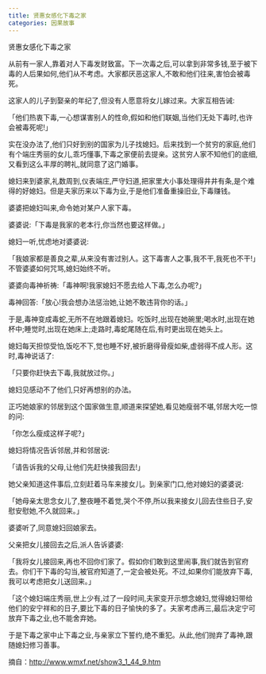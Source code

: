 ```yaml
---
title: 贤惠女感化下毒之家
categories: 因果故事
---
```


	   
贤惠女感化下毒之家

从前有一家人,靠着对人下毒发财致富。下一次毒之后,可以拿到非常多钱,至于被下毒的人后果如何,他们从不考虑。大家都厌恶这家人,不敢和他们往来,害怕会被毒死。

这家人的儿子到娶亲的年纪了,但没有人愿意将女儿嫁过来。大家互相告诫:

「他们热衷下毒,一心想谋害别人的性命,假如和他们联姻,当他们无处下毒时,也许会被毒死呢!」

实在没办法了,他们只好到别的国家为儿子找媳妇。后来找到一个贫穷的家庭,他们有个端庄秀丽的女儿,乖巧懂事,下毒之家便前去提亲。这贫穷人家不知他们的底细,又看到这么丰厚的聘礼,就同意了这门婚事。

媳妇来到婆家,礼数周到,仪表端庄,严守妇道,把家里大小事处理得井井有条,是个难得的好媳妇。但是夫家历来以下毒为业,于是他们准备重操旧业,下毒赚钱。

婆婆把媳妇叫来,命令她对某户人家下毒。

婆婆说:「下毒是我家的老本行,你当然也要这样做。」

媳妇一听,忧虑地对婆婆说:

「我娘家都是善良之辈,从来没有害过别人。这下毒害人之事,我不干,我死也不干!」不管婆婆如何咒骂,媳妇始终不听。

婆婆向毒神祈祷:「毒神啊!我家媳妇不愿去给人下毒,怎么办呢?」

毒神回答:「放心!我会想办法惩治她,让她不敢违背你的话。」

于是,毒神变成毒蛇,无所不在地跟着媳妇。吃饭时,出现在她碗里;喝水时,出现在她杯中;睡觉时,出现在她床上;走路时,毒蛇尾随在后,有时更出现在她头上。

媳妇每天担惊受怕,饭吃不下,觉也睡不好,被折磨得骨瘦如柴,虚弱得不成人形。这时,毒神说话了:

「只要你赶快去下毒,我就放过你。」

媳妇见感动不了他们,只好再想别的办法。

正巧她娘家的邻居到这个国家做生意,顺道来探望她,看见她瘦弱不堪,邻居大吃一惊的问:

「你怎么瘦成这样子呢?」

媳妇将情况告诉邻居,并和邻居说:

「请告诉我的父母,让他们先赶快接我回去!」

她父亲知道这件事后,立刻赶着马车来接女儿。到亲家门口,他对媳妇的婆婆说:

「她母亲太思念女儿了,整夜睡不着觉,哭个不停,所以我来接女儿回去住些日子,安慰安慰她,不久就回来。」

婆婆听了,同意媳妇回娘家去。

父亲把女儿接回去之后,派人告诉婆婆:

「我将女儿接回来,再也不回你们家了。假如你们敢到这里闹事,我们就告到官府去。你们干下毒的勾当,被官府知道了,一定会被处死。不过,如果你们能放弃下毒,我可以考虑把女儿送回来。」

「这个媳妇端庄秀丽,世上少有,过了一段时间,夫家变开示想念媳妇,觉得媳妇带给他们的安宁祥和的日子,要比下毒的日子愉快的多了。夫家考虑再三,最后决定宁可放弃下毒之业,也不能舍弃她。

于是下毒之家中止下毒之业,与亲家立下誓约,绝不重犯。从此,他们抛弃了毒神,跟随媳妇修习善事。


摘自：http://www.wmxf.net/show3_1_44_9.htm